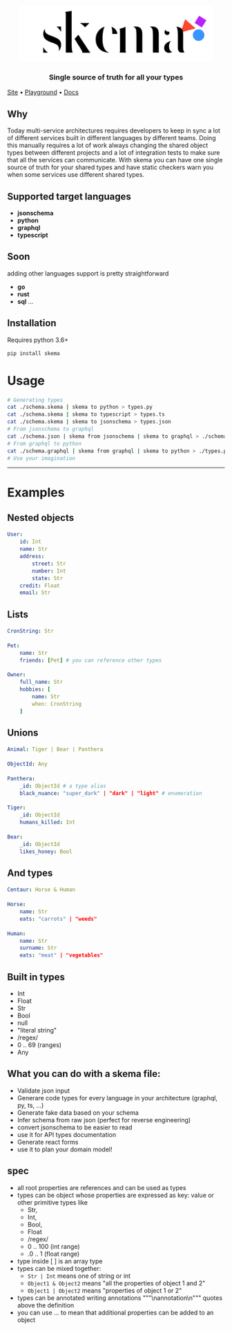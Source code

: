 <p align="center">
  <img width="450" src="https://raw.githubusercontent.com/remorses/skema/master/.github/skema_logo.jpg">
</p>
<!-- <h1 align="center">skema</h1> -->
<h3 align="center">Single source of truth for all your types</h3>

<a href="https://skema.club/">Site</a> • <a href="https://skema.club/app/">Playground</a> • <a href="https://skema.club/docs/">Docs</a>

## Why

Today multi-service architectures requires developers to keep in sync a lot of different services built in different languages by different teams.
Doing this manually requires a lot of work always changing the shared object types between different projects and a lot of integration tests to make sure that all the services can communicate.
With skema you can have one single source of truth for your shared types and have static checkers warn you when some services use different shared types.

## Supported target languages

-   **jsonschema**
-   **python**
-   **graphql**
-   **typescript**

## Soon

adding other languages support is pretty straightforward

-   **go**
-   **rust**
-   **sql**
    ...

## Installation

Requires python 3.6+

```
pip install skema
```

# Usage

```sh
# Generating types
cat ./schema.skema | skema to python > types.py
cat ./schema.skema | skema to typescript > types.ts
cat ./schema.skema | skema to jsonschema > types.json
# From jsonschema to graphql
cat ./schema.json | skema from jsonschema | skema to graphql > ./schema.graphql
# From graphql to python
cat ./schema.graphql | skema from graphql | skema to python > ./types.py
# Use your imagination
```

---

# Examples

## Nested objects

```yml
User:
    id: Int
    name: Str
    address:
        street: Str
        number: Int
        state: Str
    credit: Float
    email: Str
```

## Lists

```yml
CronString: Str

Pet:
    name: Str
    friends: [Pet] # you can reference other types

Owner:
    full_name: Str
    hobbies: [
        name: Str
        when: CronString
    ]


```

## Unions

```yml
Animal: Tiger | Bear | Panthera

ObjectId: Any

Panthera:
    _id: ObjectId # a type alias
    black_nuance: "super_dark" | "dark" | "light" # enumeration

Tiger:
    _id: ObjectId
    humans_killed: Int

Bear:
    _id: ObjectId
    likes_honey: Bool
```

## And types

```yml
Centaur: Horse & Human

Horse:
    name: Str
    eats: "carrots" | "weeds"

Human:
    name: Str
    surname: Str
    eats: "meat" | "vegetables"
```

## Built in types

-   Int
-   Float
-   Str
-   Bool
-   null
-   "literal string"
-   /regex/
-   0 .. 69 (ranges)
-   Any

## What you can do with a skema file:

-   Validate json input
-   Generare code types for every language in your architecture (graphql, py, ts, ...)
-   Generate fake data based on your schema
-   Infer schema from raw json (perfect for reverse engineering)
-   convert jsonschema to be easier to read
-   use it for API types documentation
-   Generate react forms
-   use it to plan your domain model!

## spec

-   all root properties are references and can be used as types
-   types can be object whose properties are expressed as key: value or other primitive types like
    -   Str,
    -   Int,
    -   Bool,
    -   Float
    -   /regex/
    -   0 .. 100 (int range)
    -   .0 .. 1 (float range)
-   type inside [ ] is an array type
-   types can be mixed together:
    -   `Str | Int` means one of string or int
    -   `Object1 & Object2` means "all the properties of object 1 and 2"
    -   `Object1 | Object2` means "properties of object 1 or 2"
-   types can be annotated writing annotations """\nannotation\n""" quotes above the definition
-   you can use ... to mean that additional properties can be added to an object
